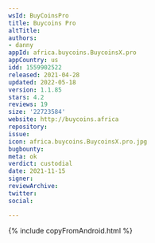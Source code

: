 ```yaml
---
wsId: BuyCoinsPro
title: Buycoins Pro
altTitle: 
authors:
- danny
appId: africa.buycoins.BuycoinsX.pro
appCountry: us
idd: 1559902522
released: 2021-04-28
updated: 2022-05-18
version: 1.1.85
stars: 4.2
reviews: 19
size: '22723584'
website: http://buycoins.africa
repository: 
issue: 
icon: africa.buycoins.BuycoinsX.pro.jpg
bugbounty: 
meta: ok
verdict: custodial
date: 2021-11-15
signer: 
reviewArchive: 
twitter: 
social: 

---
```


{% include copyFromAndroid.html %}
